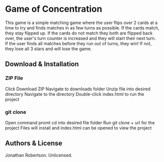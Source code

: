 # Game of Concentration
This game is a simple matching game where the user flips over 2 cards at a time to try and finds matches in as few turns as possible. If the cards match, they stay flipped up. If the cards do not match they both are flipped back over, the user's turn counter is increased and they will start their next turn. If the user finds all matches before they run out of turns, they win! If not, they lose all 3 stars and will lose the game.
## Download & Installation
### ZIP File
Click Download ZIP
Navigate to downloads folder
Unzip file into desired directory
Navigate to the directory
Double-click index.html to run the project
### git clone
Open command promt
cd into desired file folder
Run git clone + url for the project
Files will install and index.html can be opened to view the project
## Authors & License
Jonathan Robertson. Unlicensed.

